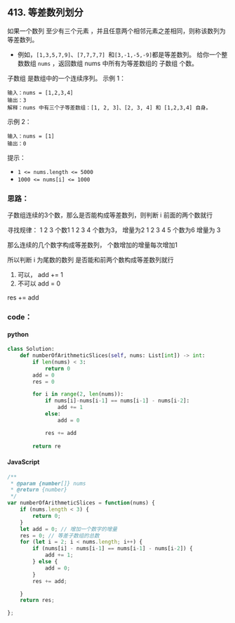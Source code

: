 ## 413. 等差数列划分
如果一个数列 至少有三个元素 ，并且任意两个相邻元素之差相同，则称该数列为等差数列。

- 例如，`[1,3,5,7,9]`、`[7,7,7,7] `和` [3,-1,-5,-9] `都是等差数列。
给你一个整数数组 `nums` ，返回数组 nums 中所有为等差数组的 子数组 个数。

子数组 是数组中的一个连续序列。
示例 1：
```
输入：nums = [1,2,3,4]
输出：3
解释：nums 中有三个子等差数组：[1, 2, 3]、[2, 3, 4] 和 [1,2,3,4] 自身。
```
示例 2：
```
输入：nums = [1]
输出：0
```

 提示：

- `1 <= nums.length <= 5000`
- `1000 <= nums[i] <= 1000`



### 思路：

子数组连续的3个数，那么是否能构成等差数列，则判断 i 前面的两个数就行

寻找规律：
1 2 3 个数1
1 2 3 4 个数为3， 增量为2
1 2 3 4 5 个数为6 增量为 3 

那么连续的几个数字构成等差数列， 个数增加的增量每次增加1 

所以判断 i 为尾数的数列 是否能和前两个数构成等差数列就行 

1. 可以， add += 1
2. 不可以 add = 0

res += add
### code：
#### python
``` python
class Solution:
    def numberOfArithmeticSlices(self, nums: List[int]) -> int:
        if len(nums) < 3:
            return 0
        add = 0
        res = 0

        for i in range(2, len(nums)):
            if nums[i]-nums[i-1] == nums[i-1] - nums[i-2]:
                add += 1
            else:
                add = 0

            res += add
        
        return re
```
#### JavaScript
```JavaScript
/**
 * @param {number[]} nums
 * @return {number}
 */
var numberOfArithmeticSlices = function(nums) {
    if (nums.length < 3) {
        return 0;
    }
    let add = 0; // 增加一个数字的增量
    res = 0; // 等差子数组的总数
    for (let i = 2; i < nums.length; i++) {
        if (nums[i] - nums[i-1] == nums[i-1] - nums[i-2]) {
            add += 1;
        } else {
            add = 0;
        }
        res += add;

    }
    return res;

};
```